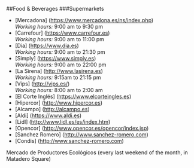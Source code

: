 ##Food & Beverages
###Supermarkets
  * [Mercadona] (https://www.mercadona.es/ns/index.php)
    <br>*Working hours:* 9:00 am to 9:30 pm 
  * [Carrefour] (https://www.carrefour.es)
    <br>*Working hours:* 9:00 am to 11:00 pm
  * [Dia] (https://www.dia.es)
    <br>*Working hours:* 9:00 am to 21:30 pm
  * [Simply] (https://www.simply.es)
    <br>*Working hours:* 9:00 am to 22:00 pm
  * [La Sirena] (http://www.lasirena.es)
    <br>*Working hours:* 9:15am to 21:15 pm
  * [Vips] (http://vips.es/)
    <br>*Working hours:* 8:00 am to 2:00 am
  * [El Corte Inglés] (https://www.elcorteingles.es)
  * [Hipercor] (http://www.hipercor.es)
  * [Alcampo] (http://alcampo.es)
  * [Aldi] (https://www.aldi.es)
  * [Lidl] (http://www.lidl.es/es/index.htm)
  * [Opencor] (http://www.opencor.es/opencor/index.jsp)
  * [Sanchez Romero] (http://www.sanchez-romero.com)
  * [Condis] (http://www.sanchez-romero.com)




Mercado de Productores Ecológicos (every last weekend of the month, in Matadero Square)
